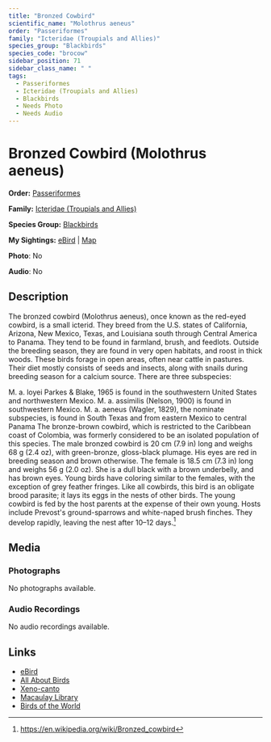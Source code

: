 ```yaml
---
title: "Bronzed Cowbird"
scientific_name: "Molothrus aeneus"
order: "Passeriformes"
family: "Icteridae (Troupials and Allies)"
species_group: "Blackbirds"
species_code: "brocow"
sidebar_position: 71
sidebar_class_name: " "
tags: 
  - Passeriformes
  - Icteridae (Troupials and Allies)
  - Blackbirds
  - Needs Photo
  - Needs Audio
---
```


# Bronzed Cowbird (Molothrus aeneus)

**Order:** [Passeriformes](/tags/passeriformes)

**Family:** [Icteridae (Troupials and Allies)](/tags/icteridae-troupials-and-allies)

**Species Group:** [Blackbirds](/tags/blackbirds)

**My Sightings:** [eBird](https://ebird.org/lifelist?r=world&time=life&spp=brocow) | [Map](/map?species_code=brocow)

**Photo**: No 

**Audio**: No

## Description
The bronzed cowbird (Molothrus aeneus), once known as the red-eyed cowbird, is a small icterid.
They breed from the U.S. states of California, Arizona, New Mexico, Texas, and Louisiana south through Central America to Panama. They tend to be found in farmland, brush, and feedlots. Outside the breeding season, they are found in very open habitats, and roost in thick woods. These birds forage in open areas, often near cattle in pastures. Their diet mostly consists of seeds and insects, along with snails during breeding season for a calcium source.
There are three subspecies:

M. a. loyei  Parkes & Blake, 1965 is found in the southwestern United States and northwestern Mexico.
M. a. assimilis  (Nelson, 1900) is found in southwestern Mexico.
M. a. aeneus  (Wagler, 1829), the nominate subspecies, is found in South Texas and from eastern Mexico to central Panama
The bronze-brown cowbird, which is restricted to the Caribbean coast of Colombia, was formerly considered to be an isolated population of this species.
The male bronzed cowbird is 20 cm (7.9 in) long and weighs 68 g (2.4 oz), with green-bronze, gloss-black plumage. His eyes are red in breeding season and brown otherwise. The female is 18.5 cm (7.3 in) long and weighs 56 g (2.0 oz). She is a dull black with a brown underbelly, and has brown eyes. Young birds have coloring similar to the females, with the exception of grey feather fringes.
Like all cowbirds, this bird is an obligate brood parasite; it lays its eggs in the nests of other birds. The young cowbird is fed by the host parents at the expense of their own young. Hosts include Prevost's ground-sparrows and white-naped brush finches. They develop rapidly, leaving the nest after 10–12 days.[^1]

[^1]: https://en.wikipedia.org/wiki/Bronzed_cowbird

## Media
### Photographs
No photographs available.

### Audio Recordings
No audio recordings available.

## Links
* [eBird](https://ebird.org/species/brocow) 
* [All About Birds](https://www.allaboutbirds.org/guide/brocow) 
* [Xeno-canto](https://www.xeno-canto.org/species/molothrus-aeneus) 
* [Macaulay Library](https://search.macaulaylibrary.org/catalog?taxonCode=brocow&sort=rating_rank_desc)
* [Birds of the World](https://birdsoftheworld.org/bow/species/brocow)

